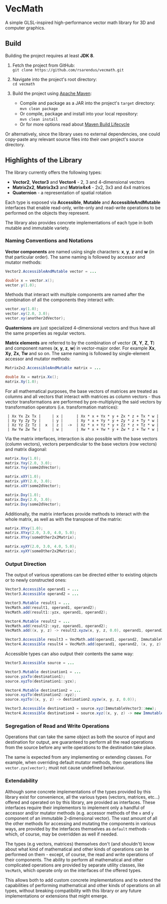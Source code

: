 # VecMath

A simple GLSL-inspired high-performance vector math library for 3D and computer graphics.


## Build

Building the project requires at least **JDK 8**.

1. Fetch the project from GitHub:
<br>`git clone https://github.com/rsarendus/vecmath.git`

2. Navigate into the project's root directory:
<br>`cd vecmath`

3. Build the project using [Apache Maven](https://maven.apache.org/):
   * Compile and package as a JAR into the project's `target` directory:
   <br>`mvn clean package`
   * Or compile, package and install into your local repository:
   <br>`mvn clean install`
   * Or for more options read about [Maven Build Lifecycle](https://maven.apache.org/guides/introduction/introduction-to-the-lifecycle.html)

Or alternatively, since the library uses no external dependencies, one could copy-paste any relevant source files into their own project's source directory.


## Highlights of the Library

The library currently offers the following types:

- **Vector2**, **Vector3** and **Vector4** - 2, 3 and 4-dimensional vectors
- **Matrix2x2**, **Matrix3x3** and **Matrix4x4** - 2x2, 3x3 and 4x4 matrices
- **Quaternion** - a representation of spatial rotation

Each type is exposed via **Accessible**, **Mutable** and **AccessibleAndMutable** interfaces that enable read-only, write-only and read-write operations to be performed on the objects they represent.

The library also provides concrete implementations of each type in both mutable and immutable variety.


### Naming Conventions and Notations

**Vector components** are named using single characters: **x**, **y**, **z** and **w** (in that particular order).
The same naming is followed by accessor and mutator methods:

```java
Vector2.AccessibleAndMutable vector = ...

double x = vector.x();
vector.y(1.0);
```

Methods that interact with multiple components are named after the combination of all the components they interact with:

```java
vector.xy(1.0);
vector.xy(2.0, 3.0);
vector.xy(another2dVector);
```

**Quaternions** are just specialized 4-dimensional vectors and thus have all the same properties as regular vectors.

**Matrix elements** are referred to by the combination of vector (**X**, **Y**, **Z**, **T**) and component names (**x**, **y**, **z**, **w**) in vector-major order.
For example **Xx**, **Xy**, **Zx**, **Tw** and so on.
The same naming is followed by single-element accessor and mutator methods:

```java
Matrix2x2.AccessibleAndMutable matrix = ...

double Xx = matrix.Xx();
matrix.Xy(1.0);
```

For all mathematical purposes, the base vectors of matrices are treated as columns and all vectors that interact with matrices as column vectors - thus vector transformations are performed by pre-multiplying the said vectors by transformation operators (i.e. transformation matrices):

```
 | Xx Yx Zx Tx |     | x |      | Xx * x + Yx * y + Zx * z + Tx * w |
 | Xy Yy Zy Ty |     | y |      | Xy * x + Yy * y + Zy * z + Ty * w |
 | Xz Yz Zz Tz |  x  | z |  ->  | Xz * x + Yz * y + Zz * z + Tz * w |
 | Xw Yw Zw Tw |     | w |      | Xw * x + Yw * y + Zw * z + Tw * w |
```

Via the matrix interfaces, interaction is also possible with the base vectors (column vectors), vectors perpendicular to the base vectors (row vectors) and matrix diagonal:

```java
matrix.Xxy(1.0);
matrix.Yxy(2.0, 3.0);
matrix.Yxy(some2dVector);

matrix.xXY(1.0);
matrix.yXY(2.0, 3.0);
matrix.xXY(some2dVector);

matrix.Dxy(1.0);
matrix.Dxy(2.0, 3.0);
matrix.Dxy(some2dVector);
```

Additionally, the matrix interfaces provide methods to interact with the whole matrix, as well as with the transpose of the matrix:

```java
matrix.XYxy(1.0);
matrix.XYxy(2.0, 3.0, 4.0, 5.0);
matrix.XYxy(someOther2x2Matrix);

matrix.xyXY(2.0, 3.0, 4.0, 5.0);
matrix.xyXY(someOther2x2Matrix);
```


### Output Direction

The output of various operations can be directed either to existing objects or to newly constructed ones:

```java
Vector3.Accessible operand1 = ...
Vector3.Accessible operand2 = ...

Vector3.Mutable result1 = ...
VecMath.add(result1, operand1, operand2);
VecMath.add(result1::yzx, operand1, operand2);

Vector4.Mutable result2 = ...
VecMath.add(result2::xyz, operand1, operand2);
VecMath.add((x, y, z) -> result2.xyzw(x, y, z, 0.0), operand1, operand2);

Vector3.Accessible result3 = VecMath.add(operand1, operand2, ImmutableVector3::new);
Vector4.Accessible result4 = VecMath.add(operand1, operand2, (x, y, z) -> new ImmutableVector4(x, y, z, 0.0));
```

Accessible types can also output their contents the same way:

```java
Vector3.Accessible source = ...

Vector3.Mutable destination1 = ...
source.yzxTo(destination1);
source.xyzTo(destination1::yzx);

Vector4.Mutable destination2 = ...
source.xyzTo(destination2::xyz);
source.xyzTo((x, y, z) -> destination2.xyzw(x, y, z, 0.0));

Vector3.Accessible destination3 = source.xyz(ImmutableVector3::new);
Vector4.Accessible destination4 = source.xyz((x, y, z) -> new ImmutableVector4(x, y, z, 0.0));
```


### Segregation of Read and Write Operations

Operations that can take the same object as both the source of input and destination for output, are guaranteed to perform all the read operations from the source before any write operations to the destination take place.

The same is expected from any implementing or extending classes. For example, when overriding default mutator methods, then operations like `vector.zyx(vector);` must not cause undefined behaviour.

### Extendability

Although some concrete implementations of the types provided by this library exist for convenience, all the various types (vectors, matrices, etc...) offered and operated on by this library, are provided as interfaces.
These interfaces require their implementors to implement only a handful of accessor and/or mutator methods (e.g. accessor methods of the `x` and `y` component of an immutable 2-dimensional vector).
The vast amount of all the other methods for accessing and mutating the components in various ways, are provided by the interfaces themselves as `default` methods - which, of course, may be overridden as well if needed.

The types (e.g vectors, matrices) themselves don't (and shouldn't) know about what kind of mathematical and other kinds of operations can be performed on them - except, of course, the read and write operations of their components.
The ability to perform all mathematical and other complicated operations are provided by separate utility classes, like `VecMath`, which operate only on the interfaces of the offered types.

This allows both to add custom concrete implementations and to extend the capabilities of performing mathematical and other kinds of operations on all types, without breaking compatibility with this library or any future implementations or extensions that might emerge.
